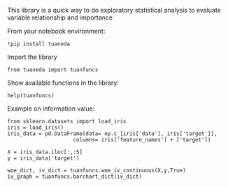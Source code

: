 This library is a quick way to do exploratory statistical analysis to evaluate variable relationship and importance

From your notebook environment:

    !pip install tuaneda
    
Import the library

    from tuaneda import tuanfuncs
    
Show available functions in the library:

    help(tuanfuncs)

Example on information value:

    from sklearn.datasets import load_iris
    iris = load_iris()
    iris_data = pd.DataFrame(data= np.c_[iris['data'], iris['target']],
                         columns= iris['feature_names'] + ['target'])

    X = iris_data.iloc[:,:5]
    y = iris_data['target']

    woe_dict, iv_dict = tuanfuncs.woe_iv_continuous(X,y,True)
    iv_graph = tuanfuncs.barchart_dict(iv_dict) 
    

    
